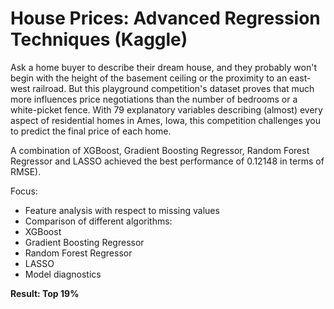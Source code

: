 # House Prices: Advanced Regression Techniques (Kaggle)

Ask a home buyer to describe their dream house, and they probably won't begin with the height of the basement ceiling or the proximity to an east-west railroad. But this playground competition's dataset proves that much more influences price negotiations than the number of bedrooms or a white-picket fence. With 79 explanatory variables describing (almost) every aspect of residential homes in Ames, Iowa, this competition challenges you to predict the final price of each home.

A combination of XGBoost, Gradient Boosting Regressor, Random Forest Regressor and LASSO achieved the best performance of 0.12148 in terms of RMSE).

Focus:
- Feature analysis with respect to missing values
- Comparison of different algorithms:
 - XGBoost
 - Gradient Boosting Regressor
 - Random Forest Regressor
 - LASSO
- Model diagnostics

**Result: Top 19%**
